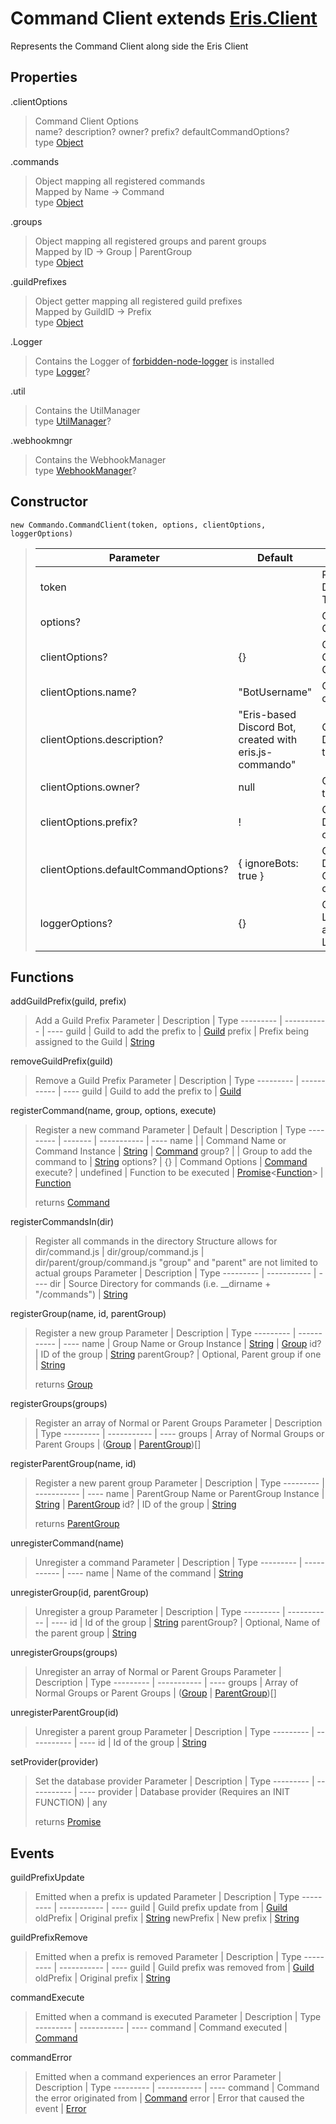 # Command Client extends [Eris.Client](https://abal.moe/Eris/docs/Client)
Represents the Command Client along side the Eris Client

## Properties
.clientOptions
> Command Client Options\
> name? description? owner? prefix? defaultCommandOptions?\
> type [Object](https://developer.mozilla.org/en-US/docs/Web/JavaScript/Reference/Global_Objects/Object)

.commands
> Object mapping all registered commands\
> Mapped by Name -> Command\
> type [Object](https://developer.mozilla.org/en-US/docs/Web/JavaScript/Reference/Global_Objects/Object)

.groups
> Object mapping all registered groups and parent groups\
> Mapped by ID -> Group | ParentGroup\
> type [Object](https://developer.mozilla.org/en-US/docs/Web/JavaScript/Reference/Global_Objects/Object)

.guildPrefixes
> Object getter mapping all registered guild prefixes\
> Mapped by GuildID -> Prefix\
> type [Object](https://developer.mozilla.org/en-US/docs/Web/JavaScript/Reference/Global_Objects/Object)

.Logger
> Contains the Logger of [forbidden-node-logger](https://github.com/Forbidden-Duck/forbidden-node-logger) is installed\
> type [Logger](https://github.com/Forbidden-Duck/forbidden-node-logger/blob/master/src/index.js)?

.util
> Contains the UtilManager\
> type [UtilManager](https://github.com/Forbidden-Duck/eris.js-commando/tree/master/docs/Classes/UtilManager.md)?

.webhookmngr
> Contains the WebhookManager\
> type [WebhookManager](https://github.com/Forbidden-Duck/eris.js-commando/tree/master/docs/Classes/WebhookManager.md)?

## Constructor
`new Commando.CommandClient(token, options, clientOptions, loggerOptions)`
> Parameter | Default | Description | Type
> --------- | ------- | ----------- | ----
> token |  | Required, Discord Bot Token | [String](https://developer.mozilla.org/en-US/docs/Web/JavaScript/Reference/Global_Objects/String)
> options? |  | Optional, Eris Client Options | [Client](https://abal.moe/Eris/docs/Client)
> clientOptions? | {} | Optional, CommandCient Options | [CommandClient](https://github.com/Forbidden-Duck/eris.js-commando/tree/master/docs/Classes/CommandoClient.md)
> clientOptions.name? | "BotUsername" | Optional, Name of the bot | [String](https://developer.mozilla.org/en-US/docs/Web/JavaScript/Reference/Global_Objects/String)
> clientOptions.description? | "Eris-based Discord Bot, created with eris.js-commando" | Optional, Description of the bot | [String](https://developer.mozilla.org/en-US/docs/Web/JavaScript/Reference/Global_Objects/String)
> clientOptions.owner? | null | Optional, ID of the owner | [String](https://developer.mozilla.org/en-US/docs/Web/JavaScript/Reference/Global_Objects/String)
> clientOptions.prefix? | ! | Optional, Default prefix of the bot | [String](https://developer.mozilla.org/en-US/docs/Web/JavaScript/Reference/Global_Objects/String)
> clientOptions.defaultCommandOptions? | { ignoreBots: true } | Optional, Default Command options | [Command](https://github.com/Forbidden-Duck/eris.js-commando/tree/master/docs/Classes/Command.md)
> loggerOptions? | {} | Optional, Logger options assigned to the Logger | [Logger](https://github.com/Forbidden-Duck/forbidden-node-logger/blob/master/src/index.js)

## Functions
addGuildPrefix(guild, prefix)
> Add a Guild Prefix
> Parameter | Description | Type
> --------- | ----------- | ----
> guild | Guild to add the prefix to | [Guild](https://abal.moe/Eris/docs/Guild)
> prefix | Prefix being assigned to the Guild | [String](https://developer.mozilla.org/en-US/docs/Web/JavaScript/Reference/Global_Objects/String)

removeGuildPrefix(guild)
> Remove a Guild Prefix
> Parameter | Description | Type
> --------- | ----------- | ----
> guild | Guild to add the prefix to | [Guild](https://abal.moe/Eris/docs/Guild)

registerCommand(name, group, options, execute)
> Register a new command
> Parameter | Default | Description | Type
> --------- | ------- | ----------- | ----
> name |  | Command Name or Command Instance | [String](https://developer.mozilla.org/en-US/docs/Web/JavaScript/Reference/Global_Objects/String) | [Command](https://github.com/Forbidden-Duck/eris.js-commando/tree/master/docs/Classes/Command.md)
> group? |  | Group to add the command to | [String](https://developer.mozilla.org/en-US/docs/Web/JavaScript/Reference/Global_Objects/String)
> options? | {} | Command Options | [Command](https://github.com/Forbidden-Duck/eris.js-commando/tree/master/docs/Classes/Command.md)
> execute? | undefined | Function to be executed | [Promise](https://developer.mozilla.org/en-US/docs/Web/JavaScript/Reference/Global_Objects/Promise)<[Function](https://developer.mozilla.org/en-US/docs/Web/JavaScript/Reference/Global_Objects/Function)> \| [Function](https://developer.mozilla.org/en-US/docs/Web/JavaScript/Reference/Global_Objects/Function)
>
> returns [Command](https://github.com/Forbidden-Duck/eris.js-commando/tree/master/docs/Classes/Command.md)

registerCommandsIn(dir)
> Register all commands in the directory
> Structure allows for dir/command.js | dir/group/command.js | dir/parent/group/command.js
> "group" and "parent" are not limited to actual groups
> Parameter | Description | Type
> --------- | ----------- | ----
> dir | Source Directory for commands (i.e. __dirname + "/commands") | [String](https://developer.mozilla.org/en-US/docs/Web/JavaScript/Reference/Global_Objects/String)

registerGroup(name, id, parentGroup)
> Register a new group
> Parameter | Description | Type
> --------- | ----------- | ----
> name | Group Name or Group Instance | [String](https://developer.mozilla.org/en-US/docs/Web/JavaScript/Reference/Global_Objects/String) | [Group](https://github.com/Forbidden-Duck/eris.js-commando/tree/master/docs/Classes/Group.md)
> id? | ID of the group | [String](https://developer.mozilla.org/en-US/docs/Web/JavaScript/Reference/Global_Objects/String)
> parentGroup? | Optional, Parent group if one | [String](https://developer.mozilla.org/en-US/docs/Web/JavaScript/Reference/Global_Objects/String)
>
> returns [Group](https://github.com/Forbidden-Duck/eris.js-commando/tree/master/docs/Classes/Group.md)

registerGroups(groups)
> Register an array of Normal or Parent Groups
> Parameter | Description | Type
> --------- | ----------- | ----
> groups | Array of Normal Groups or Parent Groups | ([Group](https://github.com/Forbidden-Duck/eris.js-commando/tree/master/docs/Classes/Group.md) \| [ParentGroup](https://github.com/Forbidden-Duck/eris.js-commando/tree/master/docs/Classes/ParentGroup.md))[]

registerParentGroup(name, id)
> Register a new parent group
> Parameter | Description | Type
> --------- | ----------- | ----
> name | ParentGroup Name or ParentGroup Instance | [String](https://developer.mozilla.org/en-US/docs/Web/JavaScript/Reference/Global_Objects/String) | [ParentGroup](https://github.com/Forbidden-Duck/eris.js-commando/tree/master/docs/Classes/ParentGroup.md)
> id? | ID of the group | [String](https://developer.mozilla.org/en-US/docs/Web/JavaScript/Reference/Global_Objects/String)
>
> returns [ParentGroup](https://github.com/Forbidden-Duck/eris.js-commando/tree/master/docs/Classes/ParentGroup.md)

unregisterCommand(name)
> Unregister a command
> Parameter | Description | Type
> --------- | ----------- | ----
> name | Name of the command | [String](https://developer.mozilla.org/en-US/docs/Web/JavaScript/Reference/Global_Objects/String)

unregisterGroup(id, parentGroup)
> Unregister a group
> Parameter | Description | Type
> --------- | ----------- | ----
> id | Id of the group | [String](https://developer.mozilla.org/en-US/docs/Web/JavaScript/Reference/Global_Objects/String)
> parentGroup? | Optional, Name of the parent group | [String](https://developer.mozilla.org/en-US/docs/Web/JavaScript/Reference/Global_Objects/String)

unregisterGroups(groups)
> Unregister an array of Normal or Parent Groups
> Parameter | Description | Type
> --------- | ----------- | ----
> groups | Array of Normal Groups or Parent Groups | ([Group](https://github.com/Forbidden-Duck/eris.js-commando/tree/master/docs/Classes/Group.md) \| [ParentGroup](https://github.com/Forbidden-Duck/eris.js-commando/tree/master/docs/Classes/ParentGroup.md))[]

unregisterParentGroup(id)
> Unregister a parent group
> Parameter | Description | Type
> --------- | ----------- | ----
> id | Id of the group | [String](https://developer.mozilla.org/en-US/docs/Web/JavaScript/Reference/Global_Objects/String)

setProvider(provider)
> Set the database provider
> Parameter | Description | Type
> --------- | ----------- | ----
> provider | Database provider (Requires an INIT FUNCTION) | any
>
> returns [Promise](https://developer.mozilla.org/en-US/docs/Web/JavaScript/Reference/Global_Objects/Promise)

## Events
guildPrefixUpdate
> Emitted when a prefix is updated
> Parameter | Description | Type
> --------- | ----------- | ----
> guild | Guild prefix update from | [Guild](https://abal.moe/Eris/docs/Guild)
> oldPrefix | Original prefix | [String](https://developer.mozilla.org/en-US/docs/Web/JavaScript/Reference/Global_Objects/String)
> newPrefix | New prefix | [String](https://developer.mozilla.org/en-US/docs/Web/JavaScript/Reference/Global_Objects/String)

guildPrefixRemove
> Emitted when a prefix is removed
> Parameter | Description | Type
> --------- | ----------- | ----
> guild | Guild prefix was removed from | [Guild](https://abal.moe/Eris/docs/Guild)
> oldPrefix | Original prefix | [String](https://developer.mozilla.org/en-US/docs/Web/JavaScript/Reference/Global_Objects/String)

commandExecute
> Emitted when a command is executed
> Parameter | Description | Type
> --------- | ----------- | ----
> command | Command executed | [Command](https://github.com/Forbidden-Duck/eris.js-commando/tree/master/docs/Classes/Command.md)

commandError
> Emitted when a command experiences an error
> Parameter | Description | Type
> --------- | ----------- | ----
> command | Command the error originated from | [Command](https://github.com/Forbidden-Duck/eris.js-commando/tree/master/docs/Classes/Command.md)
> error | Error that caused the event | [Error](https://developer.mozilla.org/en-US/docs/Web/JavaScript/Reference/Global_Objects/Error)